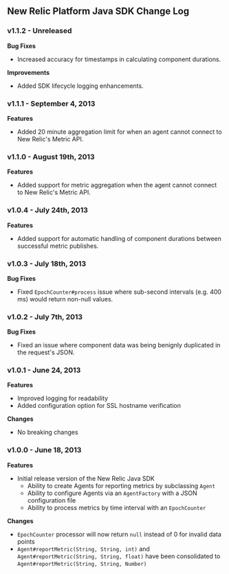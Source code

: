 ## New Relic Platform Java SDK Change Log ##

### v1.1.2 - Unreleased ###

**Bug Fixes**

* Increased accuracy for timestamps in calculating component durations.

**Improvements**

* Added SDK lifecycle logging enhancements.

### v1.1.1 - September 4, 2013 ###

**Features**

* Added 20 minute aggregation limit for when an agent cannot connect to New Relic's Metric API.

### v1.1.0 - August 19th, 2013 ###

**Features**

* Added support for metric aggregation when the agent cannot connect to New Relic's Metric API.

### v1.0.4 - July 24th, 2013 ###

**Features**

* Added support for automatic handling of component durations between successful metric publishes.

### v1.0.3 - July 18th, 2013 ###

**Bug Fixes**

* Fixed `EpochCounter#process` issue where sub-second intervals (e.g. 400 ms) would return non-null values.

### v1.0.2 - July 7th, 2013 ###

**Bug Fixes**

* Fixed an issue where component data was being benignly duplicated in the request's JSON.

### v1.0.1 - June 24, 2013 ###

**Features**

* Improved logging for readability
* Added configuration option for SSL hostname verification
  
**Changes**

* No breaking changes

### v1.0.0 - June 18, 2013 ###

**Features**

* Initial release version of the New Relic Java SDK
  * Ability to create Agents for reporting metrics by subclassing `Agent`
  * Ability to configure Agents via an `AgentFactory` with a JSON configuration file
  * Ability to process metrics by time interval with an `EpochCounter`
  
**Changes**

* `EpochCounter` processor will now return `null` instead of 0 for invalid data points
* `Agent#reportMetric(String, String, int)` and `Agent#reportMetric(String, String, float)` have been consolidated to `Agent#reportMetric(String, String, Number)`